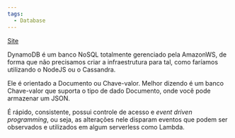 ```yaml
---
tags:
  - Database
---
```


[Site](https://vinicius-roc.medium.com/dynamodb-o-que-voc%C3%AA-precisa-saber-antes-de-usar-1bcad8d31787)

DynamoDB é um banco NoSQL totalmente gerenciado pela AmazonWS, de forma que não precisamos criar a infraestrutura para tal, como faríamos utilizando o NodeJS ou o Cassandra.

Ele é orientado a Documento ou Chave-valor. Melhor dizendo é um banco Chave-valor que suporta o tipo de dado Documento, onde você pode armazenar um JSON.

É rápido, consistente, possui controle de acesso e _event driven programming_, ou seja, as alterações nele disparam eventos que podem ser observados e utilizados em algum serverless como Lambda.